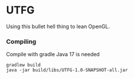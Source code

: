 # UTFG

Using this bullet hell thing to lean OpenGL.

### Compiling
Compile with gradle
Java 17 is needed
```
gradlew build
java -jar build/libs/UTFG-1.0-SNAPSHOT-all.jar
```

